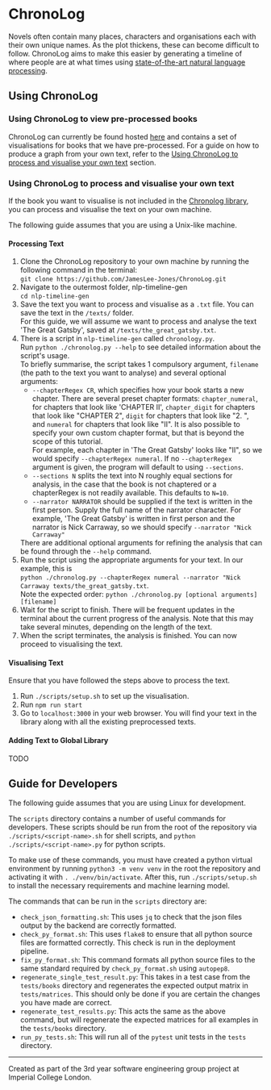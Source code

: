 # ChronoLog

Novels often contain many places, characters and organisations each with their own unique names. As the plot thickens,
these can become difficult to follow.
ChronoLog aims to make this easier by generating a timeline of where people are at what times using
[state-of-the-art natural language processing](https://spacy.io/).

## Using ChronoLog

### Using ChronoLog to view pre-processed books

ChronoLog can currently be found hosted [here](https://www.chronolog.co.uk) and contains a set of
visualisations for books that we have pre-processed. For a guide on how to produce a graph from your own text, refer to
the [Using ChronoLog to process and visualise your own text](#using-chronolog-to-process-and-visualise-your-own-text)
section.

### Using ChronoLog to process and visualise your own text

If the book you want to visualise is not included in the [Chronolog library](https://www.chronolog.co.uk/library/), you
can process and visualise the text on your own machine.

The following guide assumes that you are using a Unix-like machine.

#### Processing Text

1. Clone the ChronoLog repository to your own machine by running the following command in the terminal:  
   `git clone https://github.com/JamesLee-Jones/ChronoLog.git`
2. Navigate to the outermost folder, nlp-timeline-gen  
   `cd nlp-timeline-gen`
3. Save the text you want to process and visualise as a `.txt` file. You can save the text in the `/texts/` folder.  
   For this guide, we will assume we want to process and analyse the text 'The Great Gatsby', saved
   at `/texts/the_great_gatsby.txt`.
4. There is a script in `nlp-timeline-gen` called `chronology.py`.  
   Run `python ./chronolog.py --help` to see detailed information about the script's usage.  
   To briefly summarise, the script takes 1 compulsory argument, `filename` (the path to the text you want to analyse)
   and
   several optional arguments:
    * `--chapterRegex CR`, which specifies how your book starts a new chapter. There are several preset chapter
      formats: `chapter_numeral`, for chapters that look like 'CHAPTER II', `chapter_digit` for chapters that look
      like "CHAPTER 2", `digit` for chapters that look like "2. ", and `numeral` for chapters that look like "II". It is
      also possible to specify your own custom chapter format, but that is beyond the scope of this tutorial.  
      For example, each chapter in 'The Great Gatsby' looks like "II", so we would specify `--chapterRegex numeral`.
      If no `--chapterRegex` argument is given, the program will default to using `--sections`.
    * `--sections N` splits the text into N roughly equal sections for analysis, in the case that the book is not
      chaptered or a chapterRegex is not readily available. This defaults to `N=10`.
    * `--narrator NARRATOR` should be supplied if the text is written in the first person. Supply the full name of the
      narrator character.
      For example, 'The Great Gatsby' is written in first person and the narrator is Nick Carraway, so we should
      specify `--narrator "Nick Carraway"`</ul>
      There are additional optional arguments for refining the analysis that can be found through the `--help` command.
5. Run the script using the appropriate arguments for your text. In our example, this
   is  
   `python ./chronolog.py --chapterRegex numeral --narrator "Nick Carraway texts/the_great_gatsby.txt`.  
   Note the expected order: `python ./chronolog.py [optional arguments] [filename]`
6. Wait for the script to finish. There will be frequent updates in the terminal about the current progress of the
   analysis. Note that this may take several minutes, depending on the length of the text.
7. When the script terminates, the analysis is finished. You can now proceed to visualising the text.

#### Visualising Text

Ensure that you have followed the steps above to process the text.

1. Run `./scripts/setup.sh` to set up the visualisation.
2. Run `npm run start`
3. Go to `localhost:3000` in your web browser. You will find your text in the library along with all the existing
   preprocessed texts.

#### Adding Text to Global Library
TODO 
## Guide for Developers

The following guide assumes that you are using Linux for development.

The `scripts` directory contains a number of useful commands for developers. These scripts should be run from the root
of the repository via `./scripts/<script-name>.sh` for shell scripts, and `python ./scripts/<script-name>.py` for
python scripts.

To make use of these commands, you must have created a python virtual environment by running `python3 -m venv venv` in
the root the repository and activating it with `. ./venv/bin/activate`. After this, run `./scripts/setup.sh` to install
the necessary requirements and machine learning model.

The commands that can be run in the `scripts` directory are:

- `check_json_formatting.sh`: This uses `jq` to check that the json files output by the backend are correctly formatted.
- `check_py_format.sh`: This uses `flake8` to ensure that all python source files are formatted correctly.
  This check is run in the deployment pipeline.
- `fix_py_format.sh`: This command formats all python source files to the same standard required by `check_py_format.sh`
  using `autopep8`.
- `regenerate_single_test_result.py`: This takes in a test case from the `tests/books` directory and regenerates
  the expected output matrix in `tests/matrices`. This should only be done if you are certain the changes you have made
  are correct.
- `regenerate_test_results.py`: This acts the same as the above command, but will regenerate the expected matrices for
  all examples in the `tests/books` directory.
- `run_py_tests.sh`: This will run all of the `pytest` unit tests in the `tests` directory.

---

Created as part of the 3rd year software engineering group project at Imperial College London.